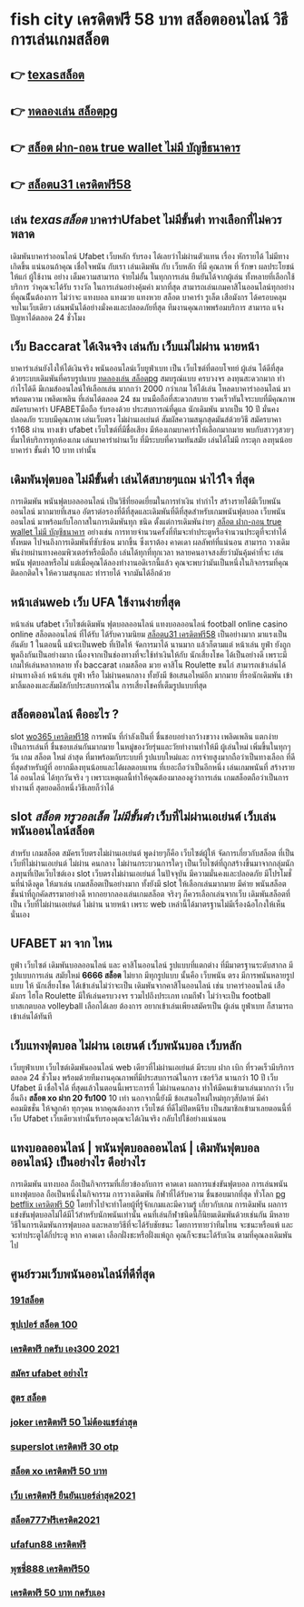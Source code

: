 # fish city เครดิตฟรี 58 บาท สล็อตออนไลน์ วิธีการเล่นเกมสล็อต

## 👉 [texasสล็อต](https://www.ufaeat.com/ทางเข้ายูฟ่าเบท-ufabet/)
## 👉 [ทดลองเล่น สล็อตpg](https://www.ufaeat.com/)
## 👉 [สล็อต ฝาก-ถอน true wallet ไม่มี บัญชีธนาคาร](https://www.ufaeat.com/ทางเข้ายูฟ่าเบท-ufabet/)
## 👉 [สล็อตu31 เครดิตฟรี58](https://www.ufaeat.com/regis-ufabet-master-free/)

## เล่น *texasสล็อต* บาคาร่าUfabet ไม่มีขั้นต่ำ ทางเลือกที่ไม่ควรพลาด

 เดิมพันบาคาร่าออนไลน์  Ufabet เว็บหลัก รับรอง ได้เลยว่าไม่ผ่านตัวแทน เรื่อง หักรายได้ ไม่มีทางเกิดขึ้น แน่นอนถ้าคุณ เชื่อใจพนัน กับเรา  เล่นเดิมพัน กับ เว็บหลัก ที่มี คุณภาพ ที่ รักษา ผลประโยชน์ให้แก่ ผู้ใช้งาน อย่าง เต็มความสามารถ   จ่ายไม่อั้น ในทุกการเล่น ยืนยันได้จากผู้เล่น ทั้งหลายที่เลือกใช้บริการ ว่าคุณจะได้รับ รางวัล ในการเล่นอย่างคุ้มค่า  มากที่สุด สามารถเล่นเกมคาสิโนออนไลน์ทุกอย่าง ที่คุณนีั้นต้องการ ไม่ว่าจะ แทงบอล แทงมวย แทงหวย สล็อต บาคาร่า รูเล็ต เสือมังกร ได้ครอบคลุม  จบในเว็บเดียว เล่นพนันได้อย่างมั่งคงและปลอดภัยที่สุด ทีมงานคุณภาพพร้อมบริการ สามารถ แจ้งปัญหาได้ตลอด 24 ชั่วโมง

## เว็บ Baccarat ได้เงินจริง เล่นกับ เว็บแม่ไม่ผ่าน นายหน้า 

บาคาร่าเล่นยังไงให้ได้เงินจริง พนันออนไลน์เว็บยูฟ่าเบท เป็น เว็บไซต์ที่ตอบโจทย์ ผู้เล่น ได้ดีที่สุด ด้วยระบบเดิมพันที่ครบรูปแบบ [ทดลองเล่น สล็อตpg](https://www.ufaeat.com/ทางเข้ายูฟ่าเบท-ufabet/) สมบรูณ์แบบ ครบวงจร ลงทุนสะดวกมาก  ทำกำไรได้ดี มีเกมส์ออนไลน์ให้เลือกเล่น มากกว่า 2000 กว่าเกม ให้ได้เล่น โหลดบาคาร่าออนไลน์ มาพร้อมความ เพลิดเพลิน ที่เล่นได้ตลอด 24 ชม บนมือถือที่สะดวกสบาย รวดเร็วทันใจระบบที่มีคุณภาพ สมัครบาคาร่า UFABETมือถือ  รับรองด้วย ประสบการณ์ที่ดูแล  นักเดิมพัน มากเป็น 10 ปี มั่นคงปลอดภัย ระบบมีคุณภาพ เล่นเว็บตรง ไม่ผ่านเอเย่นต์ สัมผัสความสนุกสุดมันส์ด้วยวิธี สมัครบาคาร่า168 ผ่าน ทางเข้า ufabet  เว็บไซต์ที่มีชื่อเสียง มีห้องเกมบาคาร่าให้เลือกมากมาย พบกับสาวๆสวยๆ ที่มาให้บริการทุกห้องเกม เล่นบาคาร่าผ่านเว็บ ที่มีระบบที่ความทันสมัย เล่นได้ไม่มี กระตุก  ลงทุนน้อย บาคาร่า ขั้นต่ำ 10 บาท เท่านั้น


##  เดิมพันฟุตบอล ไม่มีขั้นต่ำ  เล่นได้สบายๆแถม  น่าไว้ใจ ที่สุด

การเดิมพัน  พนันฟุตบอลออนไลน์ เป็นวิธีที่ยอดเยี่ยมในการทำเงิน ทำกำไร สร้างรายได้มีเว็บพนันออนไลน์ มากมายที่เสนอ อัตราต่อรองที่ดีที่สุดและเดิมพันที่ดีที่สุดสำหรับเกมพนันฟุตบอล เว็บพนัน ออนไลน์ มาพร้อมกับโอกาสในการเดิมพันทุก ชนิด ตั้งแต่การเดิมพันง่ายๆ [สล็อต ฝาก-ถอน true wallet ไม่มี บัญชีธนาคาร](https://www.ufaeat.com/regis-ufabet-master-free/)  อย่างเช่น การทายจำนวนครั้งที่ทีมจะทำประตูหรือจำนวนประตูที่จะทำได้ทั้งหมด ไปจนถึงการเดิมพันที่ซับซ้อน มากขึ้น ซึ่งเราต้อง คาดเดา ผลลัพท์ที่แน่นอน สามารถ วางเดิมพันง่ายผ่านทางคอมพิวเตอร์หรือมือถือ เล่นได้ทุกที่ทุกเวลา หลายคนอาจสงสัยว่ามันคุ้มค่าที่จะ เล่นพนัน ฟุตบอลหรือไม่ แต่เมื่อคุณได้ลองทำงานอดิเรกนี้แล้ว คุณจะพบว่ามันเป็นหนึ่งในกิจกรรมที่คุณ ติดอกติดใจ ให้ความสนุกและ ทำรายได้ จากมันได้อีกด้วย

## หน้าเล่นweb  เว็บ UFA ใช้งานง่ายที่สุด 

หน้าเล่น  ufabet  เว็บไซต์เดิมพัน  ฟุตบอลออนไลน์ แทงบอลออนไลน์ football online  casino online   สล็อตออนไลน์  ที่ได้รับ ได้รับความนิยม [สล็อตu31 เครดิตฟรี58](https://www.ufaeat.com/register/) เป็นอย่างมาก มาแรงเป็น อันดับ 1  ในตอนนี้  แม้จะเป็นweb ที่เปิดให้ จัดการมาได้  นานมาก แล้วก็ตามแต่ หน้าเล่น  ยูฟ่า ยังถูกพูดถึงกันเป็นอย่างมาก เนื่องจากเป็นช่องทางที่จะใช้ทำเงินให้กับ นักเสี่ยงโชค ได้เป็นอย่างดี  เพราะมีเกมให้เล่นหลากหลาย ทั้ง  baccarat  เกมสล็อต มวย คาสิโน    Roulette   ชนไก่ สามารถเข้าเล่นได้ผ่านทางลิงก์  หน้าเล่น  ยูฟ่า หรือ  ไม่ผ่านคนกลาง ทั้งยังมี ข้อเสนอใหม่อีก มากมาย ที่รอนักเดิมพัน  เข้ามาลิ้มลองและสัมผัสกับประสบการณ์ใน การเสี่ยงโชคที่เต็มรูปแบบที่สุด


## สล็อตออนไลน์ คืออะไร ?

 slot   [wo365 เครดิตฟรี18](https://www.ufaeat.com/regis-ufabet-master-free/) การพนัน ที่กำลังเป็นที่ ชื่นชอบอย่างกว้างขวาง  เพลิดเพลิน  แตกง่าย  เป็นการเล่นที่ ชื่นชอบเล่นกันมากมาย ในหมู่ของวัยรุ่นและวัยทำงานทำให้มี ผู้เล่นใหม่ เพิ่มขึ้นในทุกๆวัน  เกม สล็อต ใหม่ ล่าสุด ที่มาพร้อมกับระบบที่ รูปแบบใหม่และ การจ่ายสูงมากถือว่าเป็นทางเลือก ที่ดีที่สุดสำหรับผู้ที่ อยากมีลงทุนน้อยและได้ผลตอบแทน ที่เยอะถือว่าเป็นอีกหนึ่ง เล่นเกมพนันที่ สร้างรายได้ ออนไลน์ ได้ทุกวันจริง ๆ เพราะเหตุผลนี้ทำให้คุณต้องมาลองดูว่าการเล่น เกมสล็อตถือว่าเป็นการทำงานที่ สุดยอดอีกหนึ่งวิธีเลยก็ว่าได้

##  slot ***สล็อต ทรูวอลเล็ต ไม่มีขั้นต่ํา***  เว็บที่ไม่ผ่านเอเย่นต์  เว็บเล่นพนันออนไลน์สล็อต 

สำหรับ เกมสล็อต  สมัครเว็บตรงไม่ผ่านเอเย่นต์   พูดง่ายๆก็คือ เว็บไซต์ผู้ให้ จัดการเกี่ยวกับสล็อต  ที่เป็น  เว็บที่ไม่ผ่านเอเย่นต์ ไม่ผ่าน คนกลาง  ไม่ผ่านกระบวนการใดๆ เป็นเว็บไซต์ที่ถูกสร้างขึ้นมาจากกลุ่มนักลงทุนที่เปิดเว็บไซต์เอง  slot  เว็บตรงไม่ผ่านเอเย่นต์  ในปัจจุบัน มีความมั่นคงและปลอดภัย มีโปรโมชั่นที่น่าดึงดูด ให้มาเล่น เกมสล็อตเป็นอย่างมาก ทั้งยังมี slot ให้เลือกเล่นมากมาย มีค่าย พนันสล็อต ชั้นนำที่ถูกคัดสรรมาอย่างดี หากอยากลองเล่นเกมสล็อต จริงๆ ก็ควรเลือกเล่นจากเว็บ เดิมพันสล็อตที่เป็น  เว็บที่ไม่ผ่านเอเย่นต์ ไม่ผ่าน นายหน้า  เพราะ web เหล่านี้ได้มาตรฐานไม่มีเรื่องฉ้อโกงให้เห็นนั่นเอง


## UFABET มา จาก ไหน

 ยูฟ่า   เว็บไซต์  เดิมพันบอลออนไลน์ และ   คาสิโนออนไลน์    รูปแบบที่แตกต่าง ที่มีมาตรฐานระดับสากล มีรูปแบบการเล่น    สมัยใหม่  **6666 สล็อต**   ไม่ยาก  มีทุกรูปแบบ  นั้นคือ  เว็บพนัน ตรง    มีการพนันหลายรูปแบบ ให้ นักเสี่ยงโชค ได้เข้าเล่นไม่ว่าจะเป็น เดิมพันจากคาสิโนออนไลน์   เช่น  บาคาร่าออนไลน์   เสือมังกร  ไฮโล  Roulette    มีให้เล่นครบวงจร   รวมไปถึงประเภท เกมกีฬา ไม่ว่าจะเป็น  football บาสเกตบอล    volleyball
  เลือกได้เลย   ต้องการ   อยากเข้าเล่นเพียงสมัครเป็น ผู้เล่น ยูฟ่าเบท  ก็สามารถเข้าเล่นได้ทันที


##  เว็บแทงฟุตบอล  ไม่ผ่าน เอเยนต์ เว็บพนันบอล เว็บหลัก 

 เว็บยูฟ่าเบท  เว็บไซต์เดิมพันออนไลน์  web เดียวที่ไม่ผ่านเอเย่นต์  มีระบบ ฝาก   เบิก ที่รวดเร็วมีบริการ  ตลอด 24 ชั่วโมง พร้อมด้วยทีมงานคุณภาพที่มีประสบการณ์ในการ เซอร์วิส นานกว่า  10 ปี เว็บ Ufabet มี  เชื่อใจได้  ที่สุดแล้วในตอนนี้เพราะการที่ ไม่ผ่านคนกลาง ทำให้มีคนเข้ามาเล่นมากกว่า เว็บอื่นถึง **สล็อต xo ฝาก 20 รับ100** 10 เท่า นอกจากนี้ยังมี ข้อเสนอใหม่ใหม่ทุกๆสัปดาห์ มีค่าคอมมิชชั่น ให้จลูกค้า ทุกๆคน หากคุณต้องการ เว็บไซต์ ที่ดีไม่ปิดหนีรีบ เป็นสมาชิกเข้ามาเลยตอนนี้ที่เว็บ Ufabet  เว็บเดียวเท่านั้นรับรองคุณจะได้เงินจริง กลับไปใช้อย่างแน่นอน 

## แทงบอลออนไลน์ | พนันฟุตบอลออนไลน์ | เดิมพันฟุตบอลออนไลน์} เป็นอย่างไร ดีอย่างไร 

การเดิมพัน  แทงบอล  ถือเป็นกิจกรรมที่เกี่ยวข้องกับการ คาดเดา ผลการแข่งขันฟุตบอล  การเล่นพนัน  แทงฟุตบอล ถือเป็นหนึ่งในกิจกรรม การวางเดิมพัน กีฬาที่ได้รับความ ชื่นชอบมากที่สุด ทั่วโลก [pg betflix เครดิตฟรี 50](https://www.ufaeat.com/register/) โดยทั่วไปจะทำโดยผู้ที่รู้จักเกมและมีความรู้ เกี่ยวกับเกม การเดิมพัน ผลการแข่งขันฟุตบอลไม่ได้มีไว้สำหรับนักพนันเท่านั้น คนที่เล่นกีฬาชนิดนี้ก็นิยมเดิมพันด้วยเช่นกัน มีหลายวิธีในการเดิมพันการฟุตบอล และหลายวิธีที่จะได้รับชัยชนะ โดยการทายว่าทีมไทน จะชนะหรือแพ้ และจะทำประตูได้กี่ประตู หาก คาดเดา เลือกฝั่งชะหรือฝั่งแพ้ถูก คุณก็จะชนะได้รับเงิน ตามที่คุณลงเดิมพัน ไป

## ศูนย์รวมเว็บพนันออนไลน์ที่ดีที่สุด

### [191สล็อต](https://atom.io/themes/UFAEAT%20เว็บตรง%20ทางเข้า%20UFABET%20สล็อต%20โอน%20ผ่าน%20วอ%20เลท%20ไม่มีขั้น%20ต่ํา%202021%20008%20สล็อต%20สมัครฟรี%20ฟรีเครดิต%20100%)
### [ซุปเปอร์ สล็อต 100](https://atom.io/themes/UFAEAT%20เว็บตรง%20ทางเข้า%20UFABET%20สล็อต%20ถอน%20ไม่มี%20ขั้น%20ต่ํา%20008%20สล็อต%20สมัครฟรี%20ฟรีเครดิต%20100%)
### [เครดิตฟรี กดรับ เอง300 2021](https://atom.io/themes/UFAEAT%20เว็บตรง%20ทางเข้า%20UFABET%20สมัคร%20ufabet%20ฝากถอนผ่านวอเลทไม่มีขั้นต่ํา%20008%20สล็อต%20สมัครฟรี%20ฟรีเครดิต%20100%)
### [สมัคร ufabet อย่างไร](https://atom.io/themes/UFAEAT%20เว็บตรง%20ทางเข้า%20UFABET%20เครดิตฟรี%20ไม่ต้องฝาก%20ไม่ต้องแชร์%20ไม่ต้องทำ%20เทิ%20ร์%20น.%20ถอนได้จริง%20008%20สล็อต%20สมัครฟรี%20ฟรีเครดิต%20100%)
### [สูตร สล็อต](https://atom.io/themes/UFAEAT%20เว็บตรง%20ทางเข้า%20UFABET%20เครดิตฟรี%20กดรับ%20เอง%20วอ%20เลท%20008%20สล็อต%20สมัครฟรี%20ฟรีเครดิต%20100%)
### [joker เครดิตฟรี 50 ไม่ต้องแชร์ล่าสุด](https://atom.io/themes/UFAEAT%20เว็บตรง%20ทางเข้า%20UFABET%20ไทย%20สล็อต%20วอ%20เลท%20008%20สล็อต%20สมัครฟรี%20ฟรีเครดิต%20100%)
### [superslot เครดิตฟรี 30 otp](https://atom.io/themes/UFAEAT%20เว็บตรง%20ทางเข้า%20UFABET%20สมัคร%20ufabet%20auto%20true%20wallet%20008%20สล็อต%20สมัครฟรี%20ฟรีเครดิต%20100%)
### [สล็อต xo เครดิตฟรี 50 บาท](https://atom.io/themes/UFAEAT%20เว็บตรง%20ทางเข้า%20UFABET%20เครดิตฟรี%20jili%2050%20008%20สล็อต%20สมัครฟรี%20ฟรีเครดิต%20100%)
### [เว็บ เครดิตฟรี ยืนยันเบอร์ล่าสุด2021](https://atom.io/themes/UFAEAT%20เว็บตรง%20ทางเข้า%20UFABET%20เครดิตฟรี%2050%20ไม่ต้องฝาก%20ไม่ต้องแชร์%20กดรับเอง%20008%20สล็อต%20สมัครฟรี%20ฟรีเครดิต%20100%)
### [สล็อต777ฟรีเครดิต2021](https://atom.io/themes/UFAEAT%20เว็บตรง%20ทางเข้า%20UFABET%20สล็อต54%20008%20สล็อต%20สมัครฟรี%20ฟรีเครดิต%20100%)
### [ufafun88 เครดิตฟรี](https://atom.io/themes/UFAEAT%20เว็บตรง%20ทางเข้า%20UFABET%2099%20สล็อต%20008%20สล็อต%20สมัครฟรี%20ฟรีเครดิต%20100%)
### [พุซซี่888 เครดิตฟรี50](https://atom.io/themes/UFAEAT%20เว็บตรง%20ทางเข้า%20UFABET%20ทดลองเล่น%20สล็อตpg%20008%20สล็อต%20สมัครฟรี%20ฟรีเครดิต%20100%)
### [เครดิตฟรี 50 บาท กดรับเอง](https://atom.io/themes/UFAEAT%20เว็บตรง%20ทางเข้า%20UFABET%20444%20superslot%20เครดิตฟรี50%20008%20สล็อต%20สมัครฟรี%20ฟรีเครดิต%20100%)